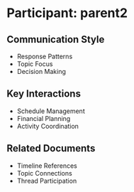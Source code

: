 # Participant: parent2

## Communication Style
- Response Patterns
- Topic Focus
- Decision Making

## Key Interactions
- Schedule Management
- Financial Planning
- Activity Coordination

## Related Documents
- Timeline References
- Topic Connections
- Thread Participation
